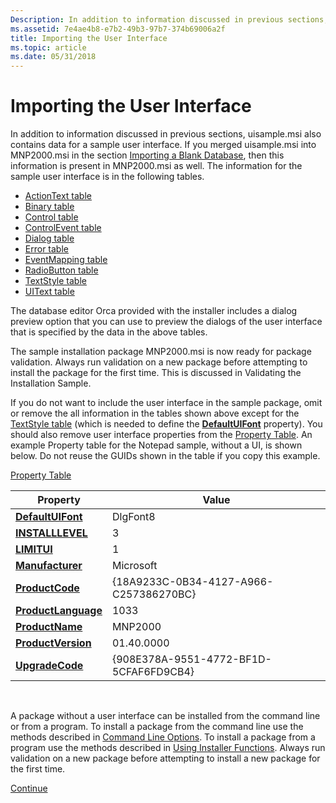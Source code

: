 ```yaml
---
Description: In addition to information discussed in previous sections, uisample.msi also contains data for a sample user interface.
ms.assetid: 7e4ae4b8-e7b2-49b3-97b7-374b69006a2f
title: Importing the User Interface
ms.topic: article
ms.date: 05/31/2018
---
```


# Importing the User Interface

In addition to information discussed in previous sections, uisample.msi also contains data for a sample user interface. If you merged uisample.msi into MNP2000.msi in the section [Importing a Blank Database](importing-a-blank-database.md), then this information is present in MNP2000.msi as well. The information for the sample user interface is in the following tables.

-   [ActionText table](actiontext-table.md)
-   [Binary table](binary-table.md)
-   [Control table](control-table.md)
-   [ControlEvent table](controlevent-table.md)
-   [Dialog table](dialog-table.md)
-   [Error table](error-table.md)
-   [EventMapping table](eventmapping-table.md)
-   [RadioButton table](radiobutton-table.md)
-   [TextStyle table](textstyle-table.md)
-   [UIText table](uitext-table.md)

The database editor Orca provided with the installer includes a dialog preview option that you can use to preview the dialogs of the user interface that is specified by the data in the above tables.

The sample installation package MNP2000.msi is now ready for package validation. Always run validation on a new package before attempting to install the package for the first time. This is discussed in Validating the Installation Sample.

If you do not want to include the user interface in the sample package, omit or remove the all information in the tables shown above except for the [TextStyle table](textstyle-table.md) (which is needed to define the [**DefaultUIFont**](defaultuifont.md) property). You should also remove user interface properties from the [Property Table](property-table.md). An example Property table for the Notepad sample, without a UI, is shown below. Do not reuse the GUIDs shown in the table if you copy this example.

[Property Table](property-table.md)



| Property                                   | Value                                  |
|--------------------------------------------|----------------------------------------|
| [**DefaultUIFont**](defaultuifont.md)     | DlgFont8                               |
| [**INSTALLLEVEL**](installlevel.md)       | 3                                      |
| [**LIMITUI**](limitui.md)                 | 1                                      |
| [**Manufacturer**](manufacturer.md)       | Microsoft                              |
| [**ProductCode**](productcode.md)         | {18A9233C-0B34-4127-A966-C257386270BC} |
| [**ProductLanguage**](productlanguage.md) | 1033                                   |
| [**ProductName**](productname.md)         | MNP2000                                |
| [**ProductVersion**](productversion.md)   | 01.40.0000                             |
| [**UpgradeCode**](upgradecode.md)         | {908E378A-9551-4772-BF1D-5CFAF6FD9CB4} |



 

A package without a user interface can be installed from the command line or from a program. To install a package from the command line use the methods described in [Command Line Options](command-line-options.md). To install a package from a program use the methods described in [Using Installer Functions](using-installer-functions.md). Always run validation on a new package before attempting to install a new package for the first time.

[Continue](validating-an-installation-database.md)

 

 




